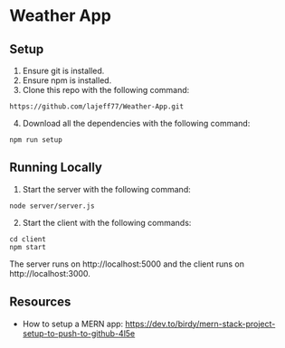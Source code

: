 # Weather App

## Setup
1. Ensure git is installed.
2. Ensure npm is installed.
3. Clone this repo with the following command:
``` 
https://github.com/lajeff77/Weather-App.git 
```
4. Download all the dependencies with the following command:
```
npm run setup
```

## Running Locally
1. Start the server with the following command: 
```
node server/server.js  
```

2. Start the client with the following commands: 
```
cd client
npm start
```
The server runs on http://localhost:5000 and the client runs on http://localhost:3000.


## Resources
 - How to setup a MERN app: https://dev.to/birdy/mern-stack-project-setup-to-push-to-github-4l5e